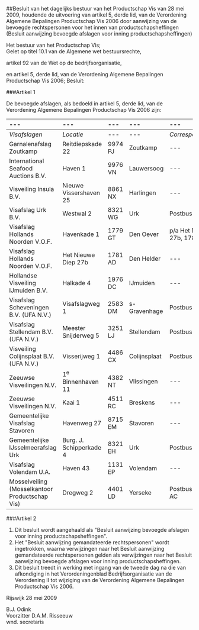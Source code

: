 <meta http-equiv='Content-Type' content='text/html; charset=utf-8' />

##Besluit van het dagelijks bestuur van het Productschap Vis van 28 mei 2009, houdende de uitvoering van artikel 5, derde lid, van de Verordening Algemene Bepalingen Productschap Vis 2006 door aanwijzing van de bevoegde rechtspersonen voor het innen van productschapsheffingen (Besluit aanwijzing bevoegde afslagen voor inning productschapsheffingen)

Het bestuur van het Productschap Vis;  
Gelet op titel 10.1 van de Algemene wet bestuursrechte,

artikel 92 van de Wet op de bedrijfsorganisatie,

en artikel 5, derde lid, van de Verordening Algemene Bepalingen Productschap Vis 2006;
Besluit:    

###Artikel 1 

De bevoegde afslagen, als bedoeld in artikel 5, derde lid, van de Verordening Algemene Bepalingen Productschap Vis 2006 zijn:  

| --- | --- | --- | --- | --- | --- |
|:---|:---|:---|:---|:---|:---|
|*Visafslagen* |*Locatie* | --- | --- |*Correspondentieadres* | --- |
|Garnalenafslag Zoutkamp |Reitdiepskade 22 |9974 PJ |Zoutkamp | --- | --- |
|International Seafood Auctions B.V. |Haven 1 |9976 VN |Lauwersoog | --- | --- |
|Visveiling Insula B.V. |Nieuwe Vissershaven 25 |8861 NX |Harlingen | --- | --- |
|Visafslag Urk B.V. |Westwal 2 |8321 WG |Urk |Postbus 17, 8320 AA |Urk |
|Visafslag Hollands Noorden V.O.F. |Havenkade 1 |1779 GT |Den Oever |p/a Het Nieuwe Diep 27b, 1781 AD |Den Helder |
|Visafslag Hollands Noorden V.O.F. |Het Nieuwe Diep 27b |1781 AD |Den Helder | --- | --- |
|Hollandse Visveiling IJmuiden B.V. |Halkade 4 |1976 DC |IJmuiden | --- | --- |
|Visafslag Scheveningen B.V. (UFA N.V.) |Visafslagweg 1 |2583 DM |s-Gravenhage |Postbus 9, 3250 AA |Stellendam |
|Visafslag Stellendam B.V. (UFA N.V.) |Meester Snijderweg 5 |3251 LJ |Stellendam |Postbus 9, 3250 AA |Stellendam |
|Visveiling Colijnsplaat B.V. (UFA N.V.) |Visserijweg 1 |4486 CX |Colijnsplaat |Postbus 9, 3250 AA |Stellendam |
|Zeeuwse Visveilingen N.V. |1<sup>e</sup> Binnenhaven 11 |4382 NT |Vlissingen | --- | --- |
|Zeeuwse Visveilingen N.V. |Kaai 1 |4511 RC |Breskens | --- | --- |
|Gemeentelijke Visafslag Stavoren |Havenweg 27 |8715 EM |Stavoren | --- | --- |
|Gemeentelijke IJsselmeerafslag Urk |Burg. J. Schipperkade 4 |8321 EH |Urk |Postbus 77, 8320 AB |Urk |
|Visafslag Volendam U.A. |Haven 43 |1131 EP |Volendam | --- | --- |
|Mosselveiling (Mosselkantoor Productschap Vis) |Dregweg 2 |4401 LD |Yerseke |Postbus 133, 4400 AC |Yerseke |

###Artikel 2 

1. Dit besluit wordt aangehaald als "Besluit aanwijzing bevoegde afslagen voor inning productschapsheffingen". 
2. Het "Besluit aanwijzing gemandateerde rechtspersonen" wordt ingetrokken, waarna verwijzingen naar het Besluit aanwijzing gemandateerde rechtspersonen gelden als verwijzingen naar het Besluit aanwijzing bevoegde afslagen voor inning productschapsheffingen. 
3. Dit besluit treedt in werking met ingang van de tweede dag na die van afkondiging in het Verordeningenblad Bedrijfsorganisatie van de Verordening II tot wijziging van de Verordening Algemene Bepalingen Productschap Vis 2006. 

Rijswijk 
28 mei 2009   

B.J. Odink  
Voorzitter 
D.A.M. Risseeuw  
wnd. secretaris    
